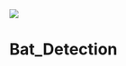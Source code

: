 
<img src="https://github.com/paddygoat/WEEDINATOR/blob/master/images/WEEDINATOR%202018.png" />

# Bat_Detection

